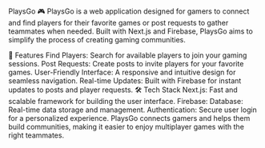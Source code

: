 PlaysGo 🎮
PlaysGo is a web application designed for gamers to connect and find players for their favorite games or post requests to gather teammates when needed. Built with Next.js and Firebase, PlaysGo aims to simplify the process of creating gaming communities.

🌟 Features
Find Players: Search for available players to join your gaming sessions.
Post Requests: Create posts to invite players for your favorite games.
User-Friendly Interface: A responsive and intuitive design for seamless navigation.
Real-time Updates: Built with Firebase for instant updates to posts and player requests.
🛠️ Tech Stack
Next.js: Fast and scalable framework for building the user interface.
Firebase:
Database: Real-time data storage and management.
Authentication: Secure user login for a personalized experience.
PlaysGo connects gamers and helps them build communities, making it easier to enjoy multiplayer games with the right teammates.

